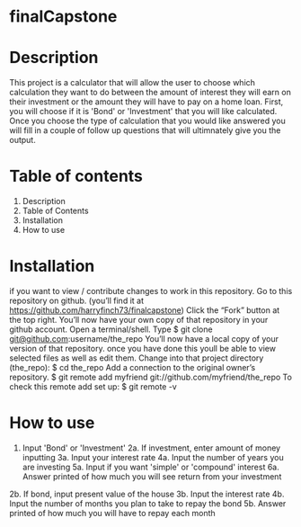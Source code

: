# finalCapstone

# Description
This project is a calculator that will allow the user to choose which calculation they want to do between the amount of interest they will earn on their investment or the amount they will have to pay on a home loan. First, you will choose if it is 'Bond' or 'Investment' that you will like calculated. Once you choose the type of calculation that you would like answered you will fill in a couple of follow up questions that will ultimnately give you the output.

# Table of contents
1. Description
2. Table of Contents
3. Installation
4. How to use

# Installation
if you want to view / contribute changes to work in this repository.
Go to this repository on github. (you’ll find it at https://github.com/harryfinch73/finalcapstone)
Click the “Fork” button at the top right.
You’ll now have your own copy of that repository in your github account.
Open a terminal/shell.
Type $ git clone git@github.com:username/the_repo
You’ll now have a local copy of your version of that repository.
once you have done this youll be able to view selected files as well as edit them. 
Change into that project directory (the_repo): $ cd the_repo
Add a connection to the original owner’s repository. $ git remote add myfriend git://github.com/myfriend/the_repo
To check this remote add set up: $ git remote -v

# How to use
1. Input 'Bond' or 'Investment'
2a. If investment, enter amount of money inputting
3a. Input your interest rate
4a. Input the number of years you are investing
5a. Input if you want 'simple' or 'compound' interest
6a. Answer printed of how much you will see return from your investment

2b. If bond, input present value of the house
3b. Input the interest rate
4b. Input the number of months you plan to take to repay the bond
5b. Answer printed of how much you will have to repay each month
